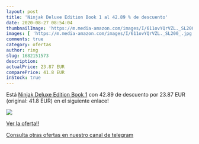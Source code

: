 ```yaml
---
layout: post
title: 'Ninjak Deluxe Edition Book 1 al 42.89 % de descuento'
date: 2020-08-27 08:54:04
thumbnailImage: 'https://m.media-amazon.com/images/I/611ovYQrVZL._SL200_.jpg'
images: [ 'https://m.media-amazon.com/images/I/611ovYQrVZL._SL200_.jpg' ]
comments: true
category: ofertas
author: ring
slug: 1682151573
description:
actualPrice: 23.87 EUR
comparePrice: 41.8 EUR
inStock: true
---
```


Está [Ninjak Deluxe Edition Book 1](https://www.amazon.com/dp/1682151573/?tag=redken08-20) con 42.89 de descuento por 23.87 EUR (original: 41.8 EUR) en el siguiente enlace!

[![](https://m.media-amazon.com/images/I/611ovYQrVZL._SL200_.jpg)](https://www.amazon.com/dp/1682151573/?tag=redken08-20)

[Ver la oferta!!](https://www.amazon.com/dp/1682151573/?tag=redken08-20)

[Consulta otras ofertas en nuestro canal de telegram](https://t.me/s/ofertas25)
